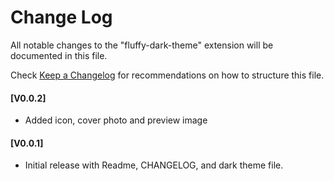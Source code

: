 # Change Log

All notable changes to the "fluffy-dark-theme" extension will be documented in this file.

Check [Keep a Changelog](http://keepachangelog.com/) for recommendations on how to structure this file.

#### [V0.0.2]

- Added icon, cover photo and preview image

#### [V0.0.1]

- Initial release with Readme, CHANGELOG, and dark theme file.
